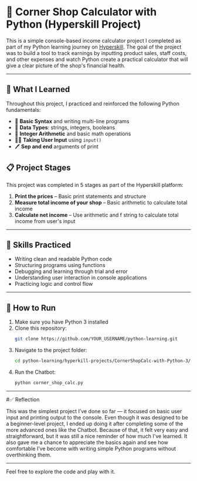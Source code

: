 # 🤑 Corner Shop Calculator with Python (Hyperskill Project)

This is a simple console-based income calculator project I completed as part of my Python learning journey on [Hyperskill](https://hyperskill.org). The goal of the project was to build a tool to track earnings by inputting product sales, staff costs, and other expenses and watch Python create a practical calculator that will give a clear picture of the shop's financial health.

---

## 🧠 What I Learned

Throughout this project, I practiced and reinforced the following Python fundamentals:

- 📜 **Basic Syntax** and writing multi-line programs
- 🔢 **Data Types**: strings, integers, booleans
- 🧮 **Integer Arithmetic** and basic math operations
- 🧑‍💻 **Taking User Input** using `input()`
- 🖊️ **Sep and end** arguments of print

## 📋 Project Stages

This project was completed in 5 stages as part of the Hyperskill platform:

1. **Print the prices** – Basic print statements and structure
2. **Measure total income of your shop** – Basic arithmetic to calculate total income
3. **Calculate net income** – Use arithmetic and f string to calculate total income from user's input
---

## 🎯 Skills Practiced

- Writing clean and readable Python code
- Structuring programs using functions
- Debugging and learning through trial and error
- Understanding user interaction in console applications
- Practicing logic and control flow
---

## 🚀 How to Run

1. Make sure you have Python 3 installed
2. Clone this repository:
   ```bash
   git clone https://github.com/YOUR_USERNAME/python-learning.git
3. Navigate to the project folder:
   ```bash
   cd python-learning/hyperkill-projects/CornerShopCalc-with-Python-3/
4. Run the Chatbot:
   ```bash
   python corner_shop_calc.py
---

#✅ Reflection

This was the simplest project I’ve done so far — it focused on basic user input and printing output to the console. Even though it was designed to be a beginner-level project, I ended up doing it after completing some of the more advanced ones like the Chatbot.
Because of that, it felt very easy and straightforward, but it was still a nice reminder of how much I've learned. It also gave me a chance to appreciate the basics again and see how comfortable I’ve become with writing simple Python programs without overthinking them.

---
Feel free to explore the code and play with it.
